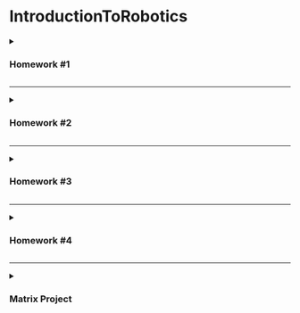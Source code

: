 # IntroductionToRobotics

<details>
  <summary> <h3> Homework #1 </h3> </summary>

#### Task:

Use a separat potentiometer in controlling each of the color of the RGB led (Red, Green and Blue).<br />
The control must be done with digital electronics.

#### Picture
![hw1](Homework1/p2.JPEG)
#### Video
[Link to the video!](https://www.youtube.com/watch?v=GDnJiGdQX0s&list=PLMdxOyD8kBYj5SUNuWBl3NmEFGPh_dJIb)


 </details>
  
<hr>


<details>
  <summary> <h3> Homework #2 </h3> </summary>

#### Task:

Simulate the behaviour of traffic lights for a cross walk.

#### Picture
![hw2](Homework2/p1.JPEG)
#### Video
[Link to the video!](https://youtu.be/mJKcgo-BVUo)
  
 </details>

<hr>

<details>
  <summary> <h3> Homework #3 </h3> </summary>

### Task

The joystick will be used to control the position ofthe segment and draw on the display. The movement between segments should be natural.

The system has the following states:
1. State 1 (default, but also initiated after a button press in State 2): Current position blinking. Can use the joystick to move from one position to neighbors. Short pressing the button toggles state 2. Long pressing the button in state 1 resets the entire display by turning all the segments OFF and moving the current position to the decimal point.
2. State 2 (initiated after a button press in State 1): The  current segment stops blinking, adopting the state of the segment before selection (ON or OFF). Toggling the Y axis should change  the segment state from ON to OFF or from OFF to ON. Clicking the joystick should save the segment state and exit back to state 1.

Long pressing the button to reset should only be available in state 1.

#### Picture
![hw3](Homework3/p2.jpg)
#### Video
[Link to the video!](https://youtu.be/EwdcShFlGiQ)
  
 </details>

<hr>

 <details>
  <summary> <h3> Homework #4 </h3> </summary>

### Task

The joystick should be used to move through the 4 digit 7-segment displays digits; the button will be pressed in orded to lock in on the current digit the other axis should be used to increment or decrement the number. Holding button pressed should reset all the digit values and the current position to the first digit in the first state.

1. State 1: a joystick axis  can be used to cycle through the 4 digits; using the other axis does nothing. A blinking decimal point shows the current digit position. When pressing the button, the selected digit is locked in and the second state is entered.
2. State 2: in this state, the decimal point stays always on, no longer blinking and the axis can not longer be used to cycle through the 4 digits. Instead, using the other axis, the number on the current digit IN HEX can be incremented or decremented. Pressing the button again return to the previous state. When changing the number, it can be incremented for each joystick movement - it does not increment continuosly if the joystick is kept in one position.
3. Reset: toggled by long pressing the buttononly in the first state. When resetting, all the digits go back to 0 and the current position is set to the first (rightmost) digit, in the first state.


#### Picture
![hw4](Homework4/p1.JPEG)
#### Video
[Link to the video!](https://www.youtube.com/watch?v=XvVE8rHHmII&list=PLMdxOyD8kBYj5SUNuWBl3NmEFGPh_dJIb)
  
 </details>

<hr>

<details>
  <summary> <h3> Matrix Project </h3> </summary>

### Task

#### Picture
![hw5](MatrixProject/p1.JPEG)
#### Video
  
 </details>
 
 

